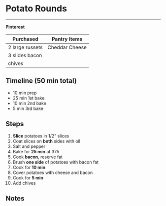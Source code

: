 # Potato Rounds
---
**Pinterest**

Purchased  | Pantry Items
-----------  | ------------
2 large russets | Cheddar Cheese
3 slides bacon  |
chives          |


## Timeline (50 min total)
* 10 min prep
* 25 min 1st bake
* 10 min 2nd bake
* 5 min 3rd bake


## Steps

1. **Slice** potatoes in 1/2" slices
2. Coat slices on **both** sides with oil
3. Salt and pepper
3. Bake for **25 min** at 375
4. Cook **bacon**, reserve fat
5. Brush **one side** of potatoes with bacon fat
6. Cook for **10 min**
7. Cover potatoes with cheese and bacon
8. Cook for **5 min**
9. Add chives



## Notes
